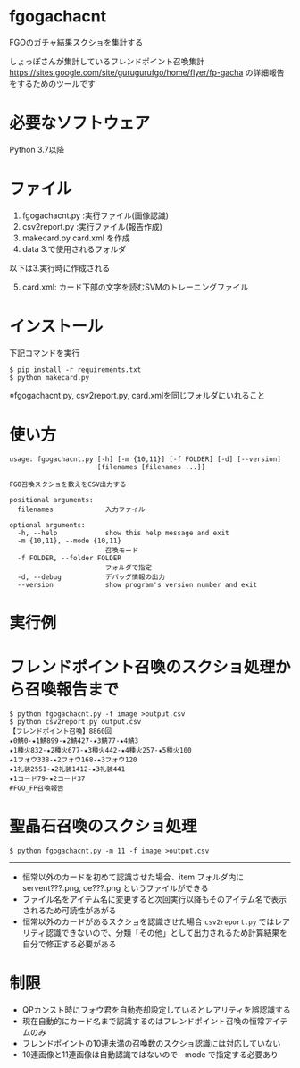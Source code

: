 # fgogachacnt
FGOのガチャ結果スクショを集計する

しょっぽさんが集計しているフレンドポイント召喚集計 https://sites.google.com/site/gurugurufgo/home/flyer/fp-gacha の詳細報告をするためのツールです

# 必要なソフトウェア
Python 3.7以降

# ファイル
1. fgogachacnt.py :実行ファイル(画像認識)
2. csv2report.py :実行ファイル(報告作成)
3. makecard.py card.xml を作成
4. data 3.で使用されるフォルダ

以下は3.実行時に作成される

5. card.xml:  カード下部の文字を読むSVMのトレーニングファイル

# インストール
下記コマンドを実行
```
$ pip install -r requirements.txt
$ python makecard.py
```
※fgogachacnt.py, csv2report.py, card.xmlを同じフォルダにいれること


# 使い方
```
usage: fgogachacnt.py [-h] [-m {10,11}] [-f FOLDER] [-d] [--version]
                      [filenames [filenames ...]]

FGO召喚スクショを数えをCSV出力する

positional arguments:
  filenames             入力ファイル

optional arguments:
  -h, --help            show this help message and exit
  -m {10,11}, --mode {10,11}
                        召喚モード
  -f FOLDER, --folder FOLDER
                        フォルダで指定
  -d, --debug           デバッグ情報の出力
  --version             show program's version number and exit
```

# 実行例
# フレンドポイント召喚のスクショ処理から召喚報告まで
```
$ python fgogachacnt.py -f image >output.csv
$ python csv2report.py output.csv
【フレンドポイント召喚】8860回
★0鯖0-★1鯖899-★2鯖427-★3鯖77-★4鯖3
★1種火832-★2種火677-★3種火442-★4種火257-★5種火100
★1フォウ338-★2フォウ168-★3フォウ120
★1礼装2551-★2礼装1412-★3礼装441
★1コード79-★2コード37
#FGO_FP召喚報告
```
# 聖晶石召喚のスクショ処理
```
$ python fgogachacnt.py -m 11 -f image >output.csv
```

***
* 恒常以外のカードを初めて認識させた場合、item フォルダ内に servent???.png, ce???.png というファイルができる
* ファイル名をアイテム名に変更すると次回実行以降もそのアイテム名で表示されるため可読性があがる
* 恒常以外のカードがあるスクショを認識させた場合 `csv2report.py` ではレアリティ認識できないので、分類「その他」として出力されるため計算結果を自分で修正する必要がある

# 制限
* QPカンスト時にフォウ君を自動売却設定しているとレアリティを誤認識する
* 現在自動的にカード名まで認識するのはフレンドポイント召喚の恒常アイテムのみ
* フレンドポイントの10連未満の召喚数のスクショ認識には対応していない
* 10連画像と11連画像は自動認識ではないので--mode で指定する必要あり
